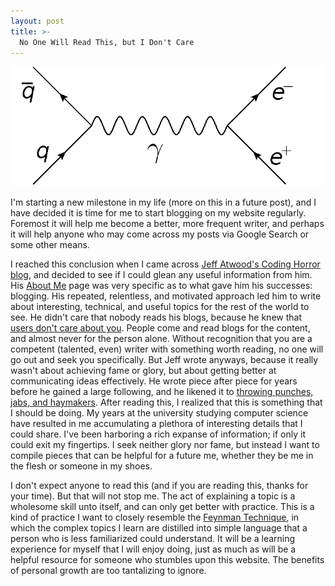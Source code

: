 ```yaml
---
layout: post
title: >-
  No One Will Read This, but I Don't Care 
---
```


![Feynman Diagram](/public/img/feynman-diagram.png)

I'm starting a new milestone in my life (more on this in a future post), and I have decided it is time for me to start blogging on my website regularly. Foremost it will help me become a better, more frequent writer, and perhaps it will help anyone who may come across my posts via Google Search or some other means.

I reached this conclusion when I came across [Jeff Atwood's Coding Horror blog](https://blog.codinghorror.com), and decided to see if I could glean any useful information from him. His [About Me](https://blog.codinghorror.com/about-me/) page was very specific as to what gave him his successes: blogging. His repeated, relentless, and motivated approach led him to write about interesting, technical, and useful topics for the rest of the world to see. He didn't care that nobody reads his blogs, because he knew that [users don't care about you](https://blog.codinghorror.com/users-dont-care-about-you/). People come and read blogs for the content, and almost never for the person alone. Without recognition that you are a competent (talented, even) writer with something worth reading, no one will go out and seek you specifically. But Jeff wrote anyways, because it really wasn't about achieving fame or glory, but about getting better at communicating ideas effectively. He wrote piece after piece for years before he gained a large following, and he likened it to [throwing punches, jabs, and haymakers](https://blog.codinghorror.com/how-to-achieve-ultimate-blog-success-in-one-easy-step/). After reading this, I realized that this is something that I should be doing. My years at the university studying computer science have resulted in me accumulating a plethora of interesting details that I could share. I've been harboring a rich expanse of information; if only it could exit my fingertips. I seek neither glory nor fame, but instead I want to compile pieces that can be helpful for a future me, whether they be me in the flesh or someone in my shoes.

I don't expect anyone to read this (and if you are reading this, thanks for your time). But that will not stop me. The act of explaining a topic is a wholesome skill unto itself, and can only get better with practice. This is a kind of practice I want to closely resemble the [Feynman Technique](https://www.youtube.com/watch?v=_f-qkGJBPts), in which the complex topics I learn are distilled into simple language that a person who is less familiarized could understand. It will be a learning experience for myself that I will enjoy doing, just as much as will be a helpful resource for someone who stumbles upon this website. The benefits of personal growth are too tantalizing to ignore.
